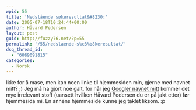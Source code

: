 ```yaml
---
wpid: 55
title: 'Nedslående søkeresultat&#8230;'
date: 2005-07-18T10:24:44+00:00
author: Håvard Pedersen
layout: post
guid: http://fuzzy76.net/?p=55
permalink: '/55/nedslaende-s%c3%b8keresultat/'
dsq_thread_id:
  - "6089091815"
categories:
  - Norsk
---
```

Ikke for å mase, men kan noen linke til hjemmesiden min, gjerne med navnet mitt? ;) Jeg må ha gjort noe galt, for når jeg <a href="http://www.google.no/search?hl=no&#038;q=%22h%C3%A5vard+pedersen%22" target="_blank">Googler navnet mitt</a> kommer det mye irrelevant stoff (uansett hvilken Håvard Pedersen du er på jakt etter) før hjemmesida mi. En annens hjemmeside kunne jeg taklet liksom. :p
